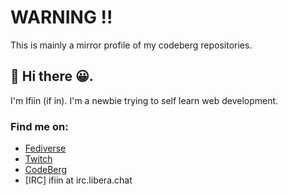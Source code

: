 # WARNING !!
This is mainly a mirror profile of my codeberg repositories.

## 👋 Hi there 😀.

I'm Ifiin (if in). I'm a newbie trying to self learn web development.

### Find me on:

- [Fediverse](https://mastodon.social/@ifiinlist)
- [Twitch](https://twitch.tv/ifiinlist)
- [CodeBerg](https://codeberg.org/ifiinlist)
- [IRC] ifiin at irc.libera.chat
